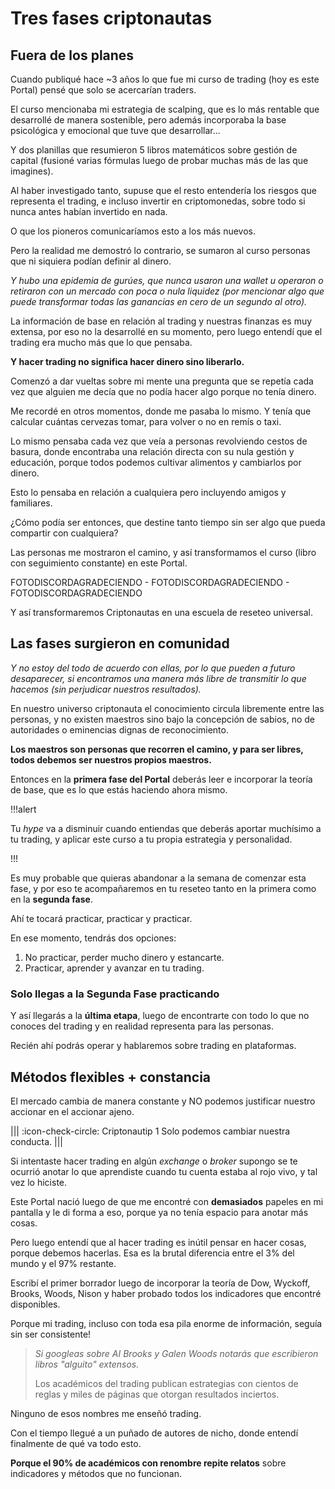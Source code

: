 # Tres fases criptonautas

## Fuera de los planes

Cuando publiqué hace \~3 años lo que fue mi curso de trading (hoy es este Portal) pensé que solo se acercarían traders.

El curso mencionaba mi estrategia de scalping, que es lo más rentable que desarrollé de manera sostenible, pero además incorporaba la base psicológica y emocional que tuve que desarrollar...

Y dos planillas que resumieron 5 libros matemáticos sobre gestión de capital (fusioné varias fórmulas luego de probar muchas más de las que imagines).

Al haber investigado tanto, supuse que el resto entendería los riesgos que representa el trading, e incluso invertir en criptomonedas, sobre todo si nunca antes habían invertido en nada.

O que los pioneros comunicaríamos esto a los más nuevos.

Pero la realidad me demostró lo contrario, se sumaron al curso personas que ni siquiera podían definir al dinero.

_Y hubo una epidemia de gurúes, que nunca usaron una wallet u operaron o retiraron con un mercado con poca o nula liquidez (por mencionar algo que puede transformar todas las ganancias en cero de un segundo al otro)._

La información de base en relación al trading y nuestras finanzas es muy extensa, por eso no la desarrollé en su momento, pero luego entendí que el trading era mucho más que lo que pensaba.

**Y hacer trading no significa hacer dinero sino liberarlo.**

Comenzó a dar vueltas sobre mi mente una pregunta que se repetía cada vez que alguien me decía que no podía hacer algo porque no tenía dinero.

Me recordé en otros momentos, donde me pasaba lo mismo. Y tenía que calcular cuántas cervezas tomar, para volver o no en remís o taxi.

Lo mismo pensaba cada vez que veía a personas revolviendo cestos de basura, donde encontraba una relación directa con su nula gestión y educación, porque todos podemos cultivar alimentos y cambiarlos por dinero.

Esto lo pensaba en relación a cualquiera pero incluyendo amigos y familiares.

¿Cómo podía ser entonces, que destine tanto tiempo sin ser algo que pueda compartir con cualquiera?

Las personas me mostraron el camino, y así transformamos el curso (libro con seguimiento constante) en este Portal.

FOTODISCORDAGRADECIENDO - FOTODISCORDAGRADECIENDO - FOTODISCORDAGRADECIENDO

Y así transformaremos Criptonautas en una escuela de reseteo universal.

## Las fases surgieron en comunidad

_Y no estoy del todo de acuerdo con ellas, por lo que pueden a futuro desaparecer, si encontramos una manera más libre de transmitir lo que hacemos (sin perjudicar nuestros resultados)._

En nuestro universo criptonauta el conocimiento circula libremente entre las personas, y no existen maestros sino bajo la concepción de sabios, no de autoridades o eminencias dignas de reconocimiento.

**Los maestros son personas que recorren el camino, y para ser libres, todos debemos ser nuestros propios maestros.**

Entonces en la **primera fase del Portal** deberás leer e incorporar la teoría de base, que es lo que estás haciendo ahora mismo.

!!!alert

Tu _hype_ va a disminuir cuando entiendas que deberás aportar muchísimo a tu trading, y aplicar este curso a tu propia estrategia y personalidad.

!!!

Es muy probable que quieras abandonar a la semana de comenzar esta fase, y por eso te acompañaremos en tu reseteo tanto en la primera como en la **segunda fase**.

Ahí te tocará practicar, practicar y practicar.

En ese momento, tendrás dos opciones:

1. No practicar, perder mucho dinero y estancarte.
2. Practicar, aprender y avanzar en tu trading.

### Solo llegas a la Segunda Fase practicando

Y así llegarás a la **última etapa**, luego de encontrarte con todo lo que no conoces del trading y en realidad representa para las personas.

Recién ahí podrás operar y hablaremos sobre trading en plataformas.

## Métodos flexibles + constancia

El mercado cambia de manera constante y NO podemos justificar nuestro accionar en el accionar ajeno.

||| :icon-check-circle: Criptonautip 1 Solo podemos cambiar nuestra conducta. |||

Si intentaste hacer trading en algún _exchange_ o _broker_ supongo se te ocurrió anotar lo que aprendiste cuando tu cuenta estaba al rojo vivo, y tal vez lo hiciste.

Este Portal nació luego de que me encontré con **demasiados** papeles en mi pantalla y le di forma a eso, porque ya no tenía espacio para anotar más cosas.

Pero luego entendí que al hacer trading es inútil pensar en hacer cosas, porque debemos hacerlas. Esa es la brutal diferencia entre el 3% del mundo y el 97% restante.

Escribí el primer borrador luego de incorporar la teoría de Dow, Wyckoff, Brooks, Woods, Nison y haber probado todos los indicadores que encontré disponibles.

Porque mi trading, incluso con toda esa pila enorme de información, seguía sin ser consistente!

> _Si googleas sobre AI Brooks y Galen Woods notarás que escribieron libros "alguito" extensos._
>
> Los académicos del trading publican estrategias con cientos de reglas y miles de páginas que otorgan resultados inciertos.

Ninguno de esos nombres me enseñó trading.

Con el tiempo llegué a un puñado de autores de nicho, donde entendí finalmente de qué va todo esto.

**Porque el 90% de académicos con renombre repite relatos** sobre indicadores y métodos que no funcionan.


